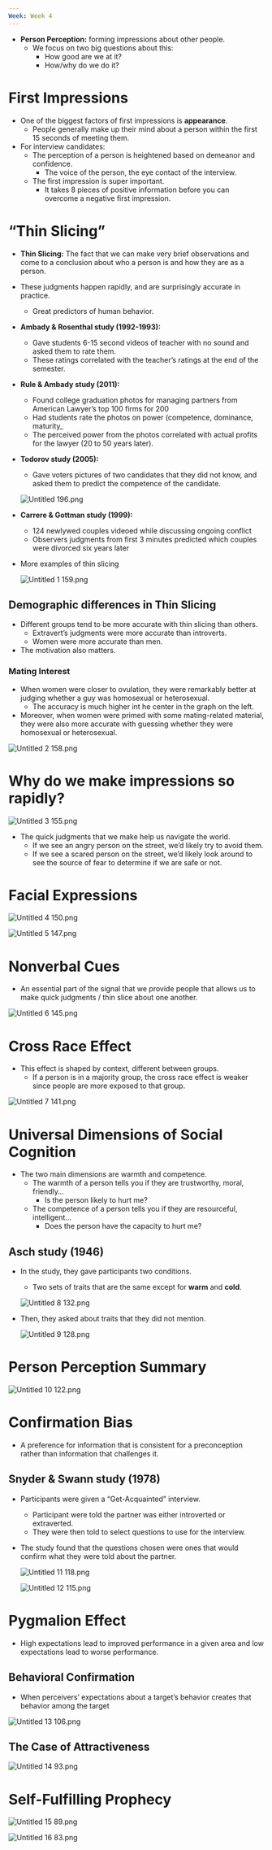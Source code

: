 ```yaml
---
Week: Week 4
---
```

- **Person Perception:** forming impressions about other people.
    - We focus on two big questions about this:
        - How good are we at it?
        - How/why do we do it?

# First Impressions

- One of the biggest factors of first impressions is **appearance**.
    - People generally make up their mind about a person within the first 15 seconds of meeting them.
- For interview candidates:
    - The perception of a person is heightened based on demeanor and confidence.
        - The voice of the person, the eye contact of the interview.
    - The first impression is super important.
        - It takes 8 pieces of positive information before you can overcome a negative first impression.

# “Thin Slicing”

- **Thin Slicing:** The fact that we can make very brief observations and come to a conclusion about who a person is and how they are as a person.
- These judgments happen rapidly, and are surprisingly accurate in practice.
    - Great predictors of human behavior.
- **Ambady & Rosenthal study (1992-1993):**
    - Gave students 6-15 second videos of teacher with no sound and asked them to rate them.
    - These ratings correlated with the teacher’s ratings at the end of the semester.
- **Rule & Ambady study (2011):**
    - Found college graduation photos for managing partners from American Lawyer’s top 100 firms for 200
    - Had students rate the photos on power (competence, dominance, maturity_
    - The perceived power from the photos correlated with actual profits for the lawyer (20 to 50 years later).
- **Todorov study (2005):**
    
    - Gave voters pictures of two candidates that they did not know, and asked them to predict the competence of the candidate.
    
    ![Untitled 196.png](attachments/Untitled%20196.png)
    
- **Carrere & Gottman study (1999):**
    - 124 newlywed couples videoed while discussing ongoing conflict
    - Observers judgments from first 3 minutes predicted which couples were divorced six years later
- More examples of thin slicing
    
    ![Untitled 1 159.png](attachments/Untitled%201%20159.png)
    

## Demographic differences in Thin Slicing

- Different groups tend to be more accurate with thin slicing than others.
    - Extravert’s judgments were more accurate than introverts.
    - Women were more accurate than men.
- The motivation also matters.

### Mating Interest

- When women were closer to ovulation, they were remarkably better at judging whether a guy was homosexual or heterosexual.
    - The accuracy is much higher int he center in the graph on the left.
- Moreover, when women were primed with some mating-related material, they were also more accurate with guessing whether they were homosexual or heterosexual.

![Untitled 2 158.png](attachments/Untitled%202%20158.png)

# Why do we make impressions so rapidly?

![Untitled 3 155.png](attachments/Untitled%203%20155.png)

- The quick judgments that we make help us navigate the world.
    - If we see an angry person on the street, we’d likely try to avoid them.
    - If we see a scared person on the street, we’d likely look around to see the source of fear to determine if we are safe or not.

# Facial Expressions

![Untitled 4 150.png](attachments/Untitled%204%20150.png)

![Untitled 5 147.png](attachments/Untitled%205%20147.png)

# Nonverbal Cues

- An essential part of the signal that we provide people that allows us to make quick judgments / thin slice about one another.

![Untitled 6 145.png](attachments/Untitled%206%20145.png)

# Cross Race Effect

- This effect is shaped by context, different between groups.
    - If a person is in a majority group, the cross race effect is weaker since people are more exposed to that group.

![Untitled 7 141.png](attachments/Untitled%207%20141.png)

# Universal Dimensions of Social Cognition

- The two main dimensions are warmth and competence.
    - The warmth of a person tells you if they are trustworthy, moral, friendly…
        - Is the person likely to hurt me?
    - The competence of a person tells you if they are resourceful, intelligent…
        - Does the person have the capacity to hurt me?

## Asch study (1946)

- In the study, they gave participants two conditions.
    
    - Two sets of traits that are the same except for **warm** and **cold**.
    
    ![Untitled 8 132.png](attachments/Untitled%208%20132.png)
    
- Then, they asked about traits that they did not mention.
    
    ![Untitled 9 128.png](attachments/Untitled%209%20128.png)
    

# Person Perception Summary

![Untitled 10 122.png](attachments/Untitled%2010%20122.png)

# Confirmation Bias

- A preference for information that is consistent for a preconception rather than information that challenges it.

## Snyder & Swann study (1978)

- Participants were given a “Get-Acquainted” interview.
    - Participant were told the partner was either introverted or extraverted.
    - They were then told to select questions to use for the interview.
- The study found that the questions chosen were ones that would confirm what they were told about the partner.
    
    ![Untitled 11 118.png](attachments/Untitled%2011%20118.png)
    
    ![Untitled 12 115.png](attachments/Untitled%2012%20115.png)
    

# Pygmalion Effect

- High expectations lead to improved performance in a given area and low expectations lead to worse performance.

## Behavioral Confirmation

- When perceivers’ expectations about a target’s behavior creates that behavior among the target

![Untitled 13 106.png](attachments/Untitled%2013%20106.png)

## The Case of Attractiveness

![Untitled 14 93.png](attachments/Untitled%2014%2093.png)

# Self-Fulfilling Prophecy

![Untitled 15 89.png](attachments/Untitled%2015%2089.png)

![Untitled 16 83.png](attachments/Untitled%2016%2083.png)